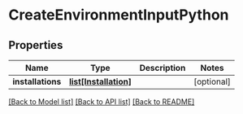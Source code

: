 # CreateEnvironmentInputPython

## Properties
Name | Type | Description | Notes
------------ | ------------- | ------------- | -------------
**installations** | [**list[Installation]**](Installation.md) |  | [optional] 

[[Back to Model list]](../README.md#documentation-for-models) [[Back to API list]](../README.md#documentation-for-api-endpoints) [[Back to README]](../README.md)

